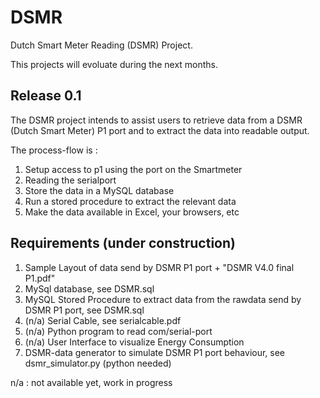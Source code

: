 DSMR
====

Dutch Smart Meter Reading (DSMR) Project. 

This projects will evoluate during the next months.  

Release 0.1
-----------

The DSMR project intends to assist users to retrieve data from a DSMR (Dutch Smart Meter) P1 port and to extract the data into readable output.

The process-flow is :

1. Setup access to p1 using the port on the Smartmeter
2. Reading the serialport
3. Store the data in a MySQL database
4. Run a stored procedure to extract the relevant data
5. Make the data available in Excel, your browsers, etc


Requirements (under construction)
------------

1. Sample Layout of data send by DSMR P1 port + "DSMR V4.0 final P1.pdf"
2. MySql database, see DSMR.sql
2. MySQL Stored Procedure to extract data from the rawdata send by DSMR P1 port, see DSMR.sql
3. (n/a) Serial Cable, see serialcable.pdf  
4. (n/a) Python program to read com/serial-port
5. (n/a) User Interface to visualize Energy Consumption
6. DSMR-data generator to simulate DSMR P1 port behaviour, see dsmr_simulator.py (python needed)

n/a : not available yet, work in progress


